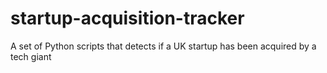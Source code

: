 # startup-acquisition-tracker
A set of Python scripts that detects if a UK startup has been acquired by a tech giant
